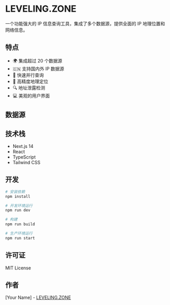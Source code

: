 # LEVELING.ZONE

一个功能强大的 IP 信息查询工具，集成了多个数据源，提供全面的 IP 地理位置和网络信息。

## 特点

- 🌍 集成超过 20 个数据源
- 🇨🇳 支持国内外 IP 数据源
- 🚀 快速并行查询
- 🎯 高精度地理定位
- 🔍 地址泄露检测
- 💻 美观的用户界面

## 数据源


## 技术栈

- Next.js 14
- React
- TypeScript
- Tailwind CSS

## 开发

```bash
# 安装依赖
npm install

# 开发环境运行
npm run dev

# 构建
npm run build

# 生产环境运行
npm run start
```

## 许可证

MIT License

## 作者

[Your Name] - [LEVELING.ZONE](https://leveling.zone)
